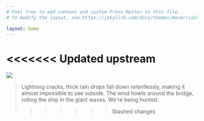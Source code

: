 ```yaml
---
# Feel free to add content and custom Front Matter to this file.
# To modify the layout, see https://jekyllrb.com/docs/themes/#overriding-theme-defaults

layout: home
---
```

<<<<<<< Updated upstream
=======

![](/ubootgame/blog/images/header.png)

> Lightning cracks, thick rain drops fall down relentlessly, making it almost impossible to see outside. The wind howls around the bridge, rolling the ship in the giant waves. We're being hunted.
>>>>>>> Stashed changes
